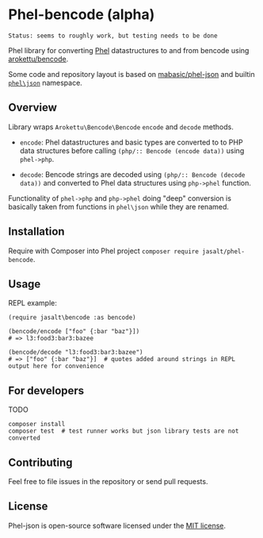 # Phel-bencode (alpha)

`Status: seems to roughly work, but testing needs to be done`

Phel library for converting [Phel](https://phel-lang.org/) datastructures to and from bencode using [arokettu/bencode](https://github.com/arokettu/bencode).

Some code and repository layout is based on [mabasic/phel-json](https://github.com/mabasic/phel-json) and builtin [`phel\json`](https://github.com/phel-lang/phel-lang/blob/acf3222dd6a1c30f277625018d0304c80d6db578/src/phel/json.phel) namespace.

## Overview

Library wraps `Arokettu\Bencode\Bencode` `encode` and `decode` methods.

- `encode`: Phel datastructures and basic types are converted to to PHP data structures before calling `(php/:: Bencode (encode data))` using `phel->php`.

- `decode`: Bencode strings are decoded using `(php/:: Bencode (decode data))` and converted to Phel data structures using `php->phel` function.

Functionality of `phel->php` and `php->phel` doing "deep" conversion is basically taken from functions in `phel\json` while they are renamed.

## Installation

Require with Composer into Phel project `composer require jasalt/phel-bencode`.

## Usage
REPL example:
```
(require jasalt\bencode :as bencode)

(bencode/encode ["foo" {:bar "baz"}])
# => l3:food3:bar3:bazee

(bencode/decode "l3:food3:bar3:bazee")
# => ["foo" {:bar "baz"}]  # quotes added around strings in REPL output here for convenience
```

## For developers
TODO
```
composer install
composer test  # test runner works but json library tests are not converted
```

## Contributing

Feel free to file issues in the repository or send pull requests.

## License

Phel-json is open-source software licensed under the [MIT license](https://opensource.org/licenses/MIT).
